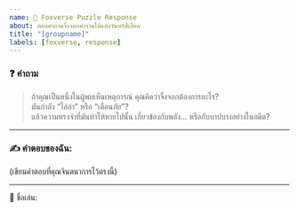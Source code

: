 ```yaml
---
name: 🦊 Foxverse Puzzle Response
about: ตอบคำถามจิ้งจอกคำรามใต้แสงจันทร์สีเลือด
title: "[groupname]"
labels: [foxverse, response]
---
```


### ❓ คำถาม

> ถ้าคุณเป็นหนึ่งในผู้พบเห็นเหตุการณ์
> คุณคิดว่าจิ้งจอกต้องการอะไร?  
> มันกำลัง “ไล่ล่า” หรือ “เตือนภัย”?  
> แล้วความทรงจำที่มันทำให้หายไปนั้น เกี่ยวข้องกับพลัง… หรือกับบาปบางอย่างในอดีต?

---

### ✍️ คำตอบของฉัน:

(เขียนคำตอบที่คุณจินตนาการไว้ตรงนี้)

---

👤 ชื่อเล่น:  

